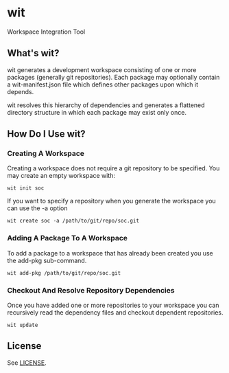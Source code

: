 # wit
Workspace Integration Tool

## What's wit?
wit generates a development workspace consisting of one or more packages (generally git repositories). Each package may optionally contain a wit-manifest.json file which defines other packages upon which it depends.

wit resolves this hierarchy of dependencies and generates a flattened directory structure in which each package may exist only once.

## How Do I Use wit?
### Creating A Workspace
Creating a workspace does not require a git repository to be specified. You may create an empty workspace with:

    wit init soc
 
If you want to specify a repository when you generate the workspace you can use the -a option

    wit create soc -a /path/to/git/repo/soc.git
 
### Adding A Package To A Workspace
To add a package to a workspace that has already been created you use the add-pkg sub-command.

    wit add-pkg /path/to/git/repo/soc.git
 
### Checkout And Resolve Repository Dependencies
Once you have added one or more repositories to your workspace you can recursively read the dependency files and checkout dependent repositories.

    wit update
 
 ## License
 
See [LICENSE](./LICENSE).
